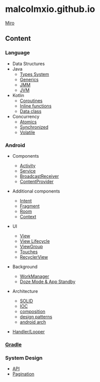 # malcolmxio.github.io

[Miro](https://miro.com/app/board/uXjVMgkdxiA=/?share_link_id=323672343019)

## Content

### Language

- Data Structures
- Java
  - [Types System](/language/java/types_system/types_system.md)
  - [Generics](/language/java/generics/generics.md)
  - [JMM](/language/java/jmm/jmm.md)
  - [JVM](language/java/jvm/jvm.md#jvm)
- Kotlin
  - [Coroutines](language/java/coroutines/coroutines.md#coroutines)
  - [Inline functions](language/java/inline_functions/inline.md#inline-функции)
  - [Data class](language/java/data_class/data_class.md#data-class)
- Concurrency
  - [Atomics](language/java/atomics/atomics.md#atomics)
  - [Synchronized](language/java/synchronized/synchronized.md#synchronized)
  - [Volatile](language/java/volatile/volatile.md#volatile)

### Android

- Components
  - [Activity](android/components/components.md#activity)
  - [Service](android/components/components.md#service)
  - [BroadcastReceiver](android/components/components.md#broadcastreceiver)
  - [ContentProvider](android/content_provider/content_provider.md#content-provider)

- Additional components
  - [Intent](android/components/components.md#intent)
  - [Fragment](android/components/components.md#fragment)
  - [Room](android/data/data_storage.md#субд)
  - [Context](android/components/components.md#context)

- UI
  - [View](android/view/view.md#view)
  - [View Lifecycle](android/view/view.md#view-lifecycle)
  - [ViewGroup](android/view/view.md#viewgroup)
  - [Touches](android/view/view.md#touches)
  - [RecyclerView](android/view/view.md#recyclerview)

- Background
  - [WorkManager](android/components/components.md#workmanager)
  - [Doze Mode & App Standby](android/components/components.md#doze-mode--standby)

- Architecture
  - [SOLID](android/architecture/arch.md#solid)
  - [IOC](android/architecture/arch.md#inversion-of-control)
  - [composition](android/architecture/arch.md#composition-over-inheritance)
  - [design patterns](android/architecture/arch.md#design-patterns)
  - [android arch](android/architecture/arch.md#android-arch)

- [Handler/Looper](android/handler/handler.md#handlerloopermessage-queue)

### [Gradle](android/gradle/gradle.md#gradle)

### System Design

- [API](system_design/api/api.md#api)
- [Pagination](system_design/pagination/pagination.md#pagination)
